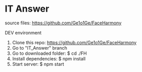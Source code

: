 # IT Answer

source files: https://github.com/Ge1o1Ge/FaceHarmony

DEV environment
1. Clone this repo: https://github.com/Ge1o1Ge/FaceHarmony
2. Go to "IT_Answer" branch
2. Go to downloaded folder: $ cd ./FH
3. Install dependencies: $ npm install
4. Start server: $ npm start